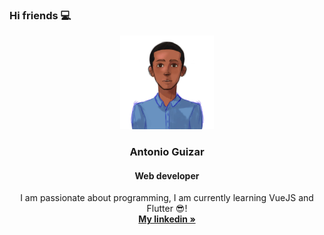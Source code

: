 ### Hi friends 💻

<!--
**AntonioGuizar/antonioguizar** is a ✨ _special_ ✨ repository because its `README.md` (this file) appears on your GitHub profile.

Here are some ideas to get you started:

- 🔭 I’m currently working on ...
- 🌱 I’m currently learning ...
- 👯 I’m looking to collaborate on ...
- 🤔 I’m looking for help with ...
- 💬 Ask me about ...
- 📫 How to reach me: ...
- 😄 Pronouns: ...
- ⚡ Fun fact: ...
-->
<div align="center">
  <a href="https://github.com/AntonioGuizar">
    <img src="images/antonioguizar.png" alt="Antonio Guizar Web Developer" width="150" height="150">
  </a>

  <h3 align="center">Antonio Guizar</h3>
  <h4 align="center">Web developer</h4>

  <p align="center">
    I am passionate about programming, I am currently learning VueJS and Flutter 😎!
    <br />
    <a href="https://www.linkedin.com/in/antonio-guizar"><strong>My linkedin »</strong></a>
  </p>
</div>
